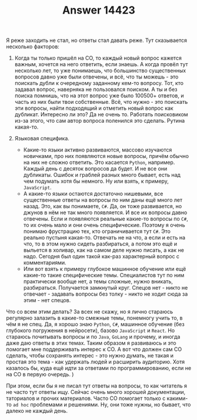 ﻿---
title: "Answer 14423"
se.owner.user_id: 260769
se.owner.display_name: "CrazyElf"
se.owner.link: "https://ru.meta.stackoverflow.com/users/260769/crazyelf"
se.answer_id: 14423
se.question_id: 14406
se.post_type: answer
se.is_accepted: False
---
<p>Я реже заходить не стал, но ответы стал давать реже. Тут сказывается несколько факторов:</p>
<ol>
<li><p>Когда ты только пришёл на СО, то каждый новый вопрос кажется важным, хочется на него ответить, если знаешь. А когда провёл тут несколько лет, то уже понимаешь, что большинство существенных вопросов давно уже были отвечены, и всё, что ты можешь - это поискать дубли к очередному заданному кем-то вопросу. Тот, кто задавал вопрос, наверняка не пользовался поиском. А ты и без поиска помнишь, что на этот вопрос уже было 100500+ ответов, и часть из них были твои собственные. Всё, что нужно - это поискать эти вопросы, найти подходящий и отметить новый вопрос как дубликат. Интересно ли это? Да не очень то. Работать поисковиком из-за этого, что сам автор вопроса поленился это сделать. Рутина какая-то.</p>
</li>
<li><p>Языковая специфика.</p>
<ul>
<li>Какие-то языки активно развиваются, массово изучаются новичками, про них появляются новые вопросы, причём обычно на них не сложно ответить. Это касается <code>Python</code>, например. Каждый день с десяток вопросов да будет. И не все они дубликаты. Ошибок и граблей разных много бывает, есть над чем подумать хотя бы немного. Ну или взять, к примеру, <code>JavaScript</code>.</li>
<li>А какие-то языки остаются достаточно нишевыми, все существенные ответы на вопросы по ним даны ещё много лет назад. Это, как вы понимаете, <code>C#</code>. Да, он тоже развивается, но джунов в нём не так много появляется. И все их вопросы давно отвечены. Если и появляются реальные какие-то вопросы по <code>C#</code>, то их очень мало и они очень специфические. Поэтому я очень понимаю фрустрацию тех, кто ограничивается тут <code>C#</code>. Это реально пустыня какая-то. Отвечать не на что, а если и есть на что, то в этом нужно сидеть разбираться, а потом это ещё и выльется в холивар, как на самом деле нужно писать, а как не надо. Сегодня был один такой как-раз характерный вопрос с комментариями.</li>
<li>Или вот взять к примеру глубокое машинное обучение или ещё какие-то такие специфические темы. Специалистов тут по ним практически вообще нет, а темы сложные, нужно вникать, разбираться. Получается замкнутый круг. Спецов нет - никто не отвечает - задавать вопросы без толку - никто не ходит сюда за этим - нет спецов.</li>
</ul>
</li>
</ol>
<p>Что со всем этим делать? За всех не скажу, но я лично стараюсь регулярно залазить в какие-то смежные темы, понемногу учить то, в чём я не спец. Да, я хорошо знаю <code>Python</code>, <code>C#</code>, машинное обучение (без глубокого погружения в нейросети), базово <code>JavaScript</code> и <code>React</code>. Но стараюсь почитывать вопросы и по <code>Java</code>, <code>GoLang</code> и прочему, и иногда даже даю ответы в этих темах. Таким образом я развиваюсь и это помогает мне поддерживать интерес к СО. А вот что должен сам СО сделать, чтобы сохранять интерес - это нужно думать, не такая и простая это тема - как удержать людей и расширить аудиторию. Хотя казалось бы, куда ещё идти за ответами по программированию, если не на СО в первую очередь. )</p>
<p>При этом, если бы я не писал тут ответы на вопросы, то как читатель я не часто тут ответы ищу. Сейчас очень много хорошей документации, таториалов и прочих материалов. Часто СО помогает только с какими-то <code>ad hoc</code> проблемами и решениями. Ну, они тоже нужны, но бывает, что далеко не каждый день.</p>
